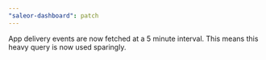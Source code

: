 ```yaml
---
"saleor-dashboard": patch
---
```


App delivery events are now fetched at a 5 minute interval. This means this heavy query is now used sparingly.
